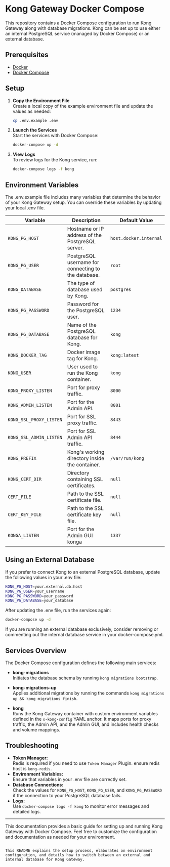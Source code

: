# Kong Gateway Docker Compose

This repository contains a Docker Compose configuration to run Kong Gateway along with database migrations. Kong can be set up to use either an internal PostgreSQL service (managed by Docker Compose) or an external database.

## Prerequisites

- [Docker](https://docs.docker.com/get-docker/)
- [Docker Compose](https://docs.docker.com/compose/install/)

## Setup

1. **Copy the Environment File**  
   Create a local copy of the example environment file and update the values as needed:

   ```bash
   cp .env.example .env
   ```

2. **Launch the Services**  
   Start the services with Docker Compose:

   ```bash
   docker-compose up -d
   ```

3. **View Logs**  
   To review logs for the Kong service, run:

   ```bash
   docker-compose logs -f kong
   ```

## Environment Variables

The .env.example file includes many variables that determine the behavior of your Kong Gateway setup. You can override these variables by updating your local .env file.

| Variable                    | Description                                         | Default Value          |
| --------------------------- | --------------------------------------------------- | ---------------------- |
| `KONG_PG_HOST`              | Hostname or IP address of the PostgreSQL server.    | `host.docker.internal` |
| `KONG_PG_USER`              | PostgreSQL username for connecting to the database. | `root`                 |
| `KONG_DATABASE`             | The type of database used by Kong.                  | `postgres`             |
| `KONG_PG_PASSWORD`          | Password for the PostgreSQL user.                   | `1234`                 |
| `KONG_PG_DATABASE`          | Name of the PostgreSQL database for Kong.           | `kong`                 |
| `KONG_DOCKER_TAG`           | Docker image tag for Kong.                          | `kong:latest`          |
| `KONG_USER`                 | User used to run the Kong container.                | `kong`                 |
| `KONG_PROXY_LISTEN`         | Port for proxy traffic.                             | `8000`                 |
| `KONG_ADMIN_LISTEN`         | Port for the Admin API.                             | `8001`                 |
| `KONG_SSL_PROXY_LISTEN`     | Port for SSL proxy traffic.                         | `8443`                 |
| `KONG_SSL_ADMIN_LISTEN`     | Port for SSL Admin API traffic.                     | `8444`                 |
| `KONG_PREFIX`               | Kong's working directory inside the container.      | `/var/run/kong`        |
| `KONG_CERT_DIR`             | Directory containing SSL certificates.              | `null`                 |
| `CERT_FILE`                 | Path to the SSL certificate file.                   | `null`                 |
| `CERT_KEY_FILE`             | Path to the SSL certificate key file.               | `null`                 |
| `KONGA_LISTEN`              | Port for the Admin GUI konga                        | `1337`                 |

## Using an External Database

If you prefer to connect Kong to an external PostgreSQL database, update the following values in your .env file:

```bash
KONG_PG_HOST=your.external.db.host
KONG_PG_USER=your_username
KONG_PG_PASSWORD=your_password
KONG_PG_DATABASE=your_database
```

After updating the .env file, run the services again:

```bash
docker-compose up -d
```

If you are running an external database exclusively, consider removing or commenting out the internal database service in your docker-compose.yml.

## Services Overview

The Docker Compose configuration defines the following main services:

- **kong-migrations**  
  Initiates the database schema by running `kong migrations bootstrap`.

- **kong-migrations-up**  
  Applies additional migrations by running the commands `kong migrations up && kong migrations finish`.

- **kong**  
  Runs the Kong Gateway container with custom environment variables defined in the `x-kong-config` YAML anchor. It maps ports for proxy traffic, the Admin API, and the Admin GUI, and includes health checks and volume mappings.

## Troubleshooting

- **Token Manager:**  
  Redis is required if you need to use `Token Manager` Plugin. ensure redis host is `kong-redis`.
- **Environment Variables:**  
  Ensure that variables in your .env file are correctly set.
- **Database Connections:**  
  Check the values for `KONG_PG_HOST`, `KONG_PG_USER`, and `KONG_PG_PASSWORD` if the connection to your PostgreSQL database fails.
- **Logs:**  
  Use `docker-compose logs -f kong` to monitor error messages and detailed logs.

---

This documentation provides a basic guide for setting up and running Kong Gateway with Docker Compose. Feel free to customize the configuration and documentation as needed for your environment.

```

This README explains the setup process, elaborates on environment configuration, and details how to switch between an external and internal database for Kong Gateway.
```

